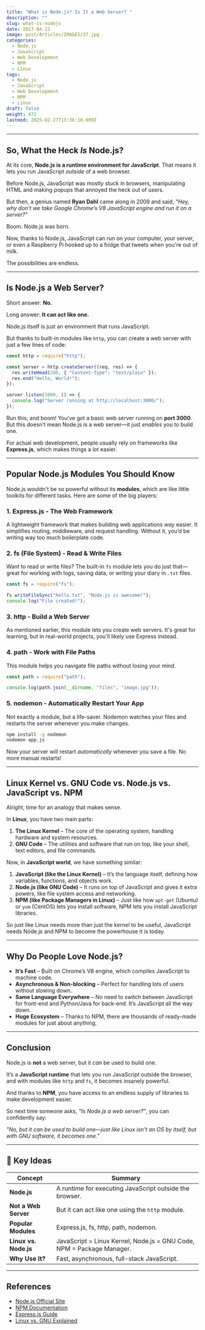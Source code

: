 ```yaml
---
title: "What is Node.js? Is It a Web Server? "
description: ""
slug: what-is-nodejs
date: 2017-04-23
image: post/Articles/IMAGES/37.jpg
categories:
  - Node.js
  - JavaScript
  - Web Development
  - NPM
  - Linux
tags:
  - Node.js
  - JavaScript
  - Web Development
  - NPM
  - Linux
draft: false
weight: 472
lastmod: 2025-02-27T13:36:10.699Z
---
```

<!-- 
# What is Node.js? Is It a Web Server? Let's Set the Record Straight!

Alright, let's talk about **Node.js**—because people throw this term around like it’s a magical web server that does everything from making coffee to walking your dog.  

Spoiler alert: **Node.js is NOT a web server**.  

But, to be fair, it *can* act like one. So, what *is* Node.js exactly? Buckle up, because we're about to break it all down. -->

***

## So, What the Heck *Is* Node.js?

At its core, **Node.js is a runtime environment for JavaScript**. That means it lets you run JavaScript *outside* of a web browser.

Before Node.js, JavaScript was mostly stuck in browsers, manipulating HTML and making popups that annoyed the heck out of users.

But then, a genius named **Ryan Dahl** came along in 2009 and said, *"Hey, why don't we take Google Chrome’s V8 JavaScript engine and run it on a server?"*

Boom. Node.js was born.

Now, thanks to Node.js, JavaScript can run on your computer, your server, or even a Raspberry Pi hooked up to a fridge that tweets when you're out of milk.

The possibilities are endless.

***

## Is Node.js a Web Server?

Short answer: **No.**

Long answer: **It can act like one.**

Node.js itself is just an environment that runs JavaScript.

But thanks to built-in modules like `http`, you can create a web server with just a few lines of code:

```javascript
const http = require("http");

const server = http.createServer((req, res) => {
  res.writeHead(200, { "Content-Type": "text/plain" });
  res.end("Hello, World!");
});

server.listen(3000, () => {
  console.log("Server running at http://localhost:3000/");
});
```

Run this, and boom! You’ve got a basic web server running on **port 3000**. But this doesn’t mean Node.js *is* a web server—it just *enables* you to build one.

For actual web development, people usually rely on frameworks like **Express.js**, which makes things a lot easier.

***

## Popular Node.js Modules You Should Know

Node.js wouldn't be so powerful without its **modules**, which are like little toolkits for different tasks. Here are some of the big players:

### 1. **Express.js** - The Web Framework

A lightweight framework that makes building web applications *way* easier. It simplifies routing, middleware, and request handling. Without it, you’d be writing way too much boilerplate code.

### 2. **fs (File System)** - Read & Write Files

Want to read or write files? The built-in `fs` module lets you do just that—great for working with logs, saving data, or writing your diary in `.txt` files.

```javascript
const fs = require("fs");

fs.writeFileSync("hello.txt", "Node.js is awesome!");
console.log("File created!");
```

### 3. **http** - Build a Web Server

As mentioned earlier, this module lets you create web servers. It's great for learning, but in real-world projects, you'll likely use Express instead.

### 4. **path** - Work with File Paths

This module helps you navigate file paths without losing your mind.

```javascript
const path = require("path");

console.log(path.join(__dirname, "files", "image.jpg"));
```

### 5. **nodemon** - Automatically Restart Your App

Not exactly a module, but a life-saver. Nodemon watches your files and restarts the server whenever you make changes.

```bash
npm install -g nodemon
nodemon app.js
```

Now your server will restart *automatically* whenever you save a file. No more manual restarts!

***

## Linux Kernel vs. GNU Code vs. Node.js vs. JavaScript vs. NPM

Alright, time for an analogy that makes sense.

In **Linux**, you have two main parts:

1. **The Linux Kernel** – The core of the operating system, handling hardware and system resources.
2. **GNU Code** – The utilities and software that run on top, like your shell, text editors, and file commands.

Now, in **JavaScript world**, we have something similar:

1. **JavaScript (like the Linux Kernel)** – It’s the language itself, defining how variables, functions, and objects work.
2. **Node.js (like GNU Code)** – It runs on top of JavaScript and gives it extra powers, like file system access and networking.
3. **NPM (like Package Managers in Linux)** – Just like how `apt-get` (Ubuntu) or `yum` (CentOS) lets you install software, NPM lets you install JavaScript libraries.

So just like Linux needs more than just the kernel to be useful, JavaScript needs Node.js and NPM to become the powerhouse it is today.

***

## Why Do People Love Node.js?

* **It’s Fast** – Built on Chrome’s V8 engine, which compiles JavaScript to machine code.
* **Asynchronous & Non-blocking** – Perfect for handling lots of users without slowing down.
* **Same Language Everywhere** – No need to switch between JavaScript for front-end and Python/Java for back-end. It’s JavaScript all the way down.
* **Huge Ecosystem** – Thanks to NPM, there are thousands of ready-made modules for just about anything.

***

## Conclusion

Node.js is **not** a web server, but it *can* be used to build one.

It’s a **JavaScript runtime** that lets you run JavaScript outside the browser, and with modules like `http` and `fs`, it becomes insanely powerful.

And thanks to **NPM**, you have access to an endless supply of libraries to make development easier.

So next time someone asks, *“Is Node.js a web server?”*, you can confidently say:

*"No, but it can be used to build one—just like Linux isn’t an OS by itself, but with GNU software, it becomes one."*

***

## 🔑 Key Ideas

| Concept               | Summary                                                               |
| --------------------- | --------------------------------------------------------------------- |
| **Node.js**           | A runtime for executing JavaScript outside the browser.               |
| **Not a Web Server**  | But it can act like one using the `http` module.                      |
| **Popular Modules**   | Express.js, fs, http, path, nodemon.                                  |
| **Linux vs. Node.js** | JavaScript = Linux Kernel, Node.js = GNU Code, NPM = Package Manager. |
| **Why Use It?**       | Fast, asynchronous, full-stack JavaScript.                            |

***

## References

* [Node.js Official Site](https://nodejs.org/)
* [NPM Documentation](https://docs.npmjs.com/)
* [Express.js Guide](https://expressjs.com/)
* [Linux vs. GNU Explained](https://www.gnu.org/gnu/linux-and-gnu.html)

```
```
